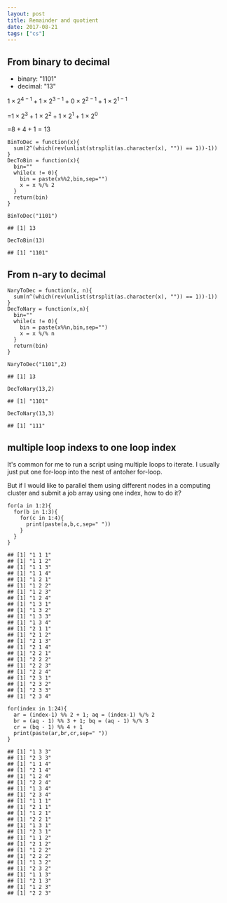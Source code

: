 ```yaml
---
layout: post
title: Remainder and quotient
date: 2017-08-21
tags: ["cs"]
---
```



From binary to decimal
----------------------

-   binary: "1101"
-   decimal: "13"

1 × 2<sup>4 − 1</sup> + 1 × 2<sup>3 − 1</sup> + 0 × 2<sup>2 − 1</sup> + 1 × 2<sup>1 − 1</sup>

=1 × 2<sup>3</sup> + 1 × 2<sup>2</sup> + 1 × 2<sup>1</sup> + 1 × 2<sup>0</sup>

=8 + 4 + 1 = 13

    BinToDec = function(x){
      sum(2^(which(rev(unlist(strsplit(as.character(x), "")) == 1))-1))
    }
    DecToBin = function(x){
      bin=""
      while(x != 0){
        bin = paste(x%%2,bin,sep="")
        x = x %/% 2
      }
      return(bin)
    }

    BinToDec("1101")

    ## [1] 13

    DecToBin(13)

    ## [1] "1101"

From n-ary to decimal
---------------------

    NaryToDec = function(x, n){
      sum(n^(which(rev(unlist(strsplit(as.character(x), "")) == 1))-1))
    }
    DecToNary = function(x,n){
      bin=""
      while(x != 0){
        bin = paste(x%%n,bin,sep="")
        x = x %/% n
      }
      return(bin)
    }

    NaryToDec("1101",2)

    ## [1] 13

    DecToNary(13,2)

    ## [1] "1101"

    DecToNary(13,3)

    ## [1] "111"

multiple loop indexs to one loop index
--------------------------------------

It's common for me to run a script using multiple loops to iterate.
I usually just put one for-loop into the nest of antoher for-loop.

But if I would like to parallel them using different nodes in a computing cluster and
submit a job array using one index, how to do it?

    for(a in 1:2){
      for(b in 1:3){
        for(c in 1:4){
          print(paste(a,b,c,sep=" "))
        }
      }
    }

    ## [1] "1 1 1"
    ## [1] "1 1 2"
    ## [1] "1 1 3"
    ## [1] "1 1 4"
    ## [1] "1 2 1"
    ## [1] "1 2 2"
    ## [1] "1 2 3"
    ## [1] "1 2 4"
    ## [1] "1 3 1"
    ## [1] "1 3 2"
    ## [1] "1 3 3"
    ## [1] "1 3 4"
    ## [1] "2 1 1"
    ## [1] "2 1 2"
    ## [1] "2 1 3"
    ## [1] "2 1 4"
    ## [1] "2 2 1"
    ## [1] "2 2 2"
    ## [1] "2 2 3"
    ## [1] "2 2 4"
    ## [1] "2 3 1"
    ## [1] "2 3 2"
    ## [1] "2 3 3"
    ## [1] "2 3 4"

    for(index in 1:24){
      ar = (index-1) %% 2 + 1; aq = (index-1) %/% 2
      br = (aq - 1) %% 3 + 1; bq = (aq - 1) %/% 3
      cr = (bq - 1) %% 4 + 1
      print(paste(ar,br,cr,sep=" "))
    }

    ## [1] "1 3 3"
    ## [1] "2 3 3"
    ## [1] "1 1 4"
    ## [1] "2 1 4"
    ## [1] "1 2 4"
    ## [1] "2 2 4"
    ## [1] "1 3 4"
    ## [1] "2 3 4"
    ## [1] "1 1 1"
    ## [1] "2 1 1"
    ## [1] "1 2 1"
    ## [1] "2 2 1"
    ## [1] "1 3 1"
    ## [1] "2 3 1"
    ## [1] "1 1 2"
    ## [1] "2 1 2"
    ## [1] "1 2 2"
    ## [1] "2 2 2"
    ## [1] "1 3 2"
    ## [1] "2 3 2"
    ## [1] "1 1 3"
    ## [1] "2 1 3"
    ## [1] "1 2 3"
    ## [1] "2 2 3"
